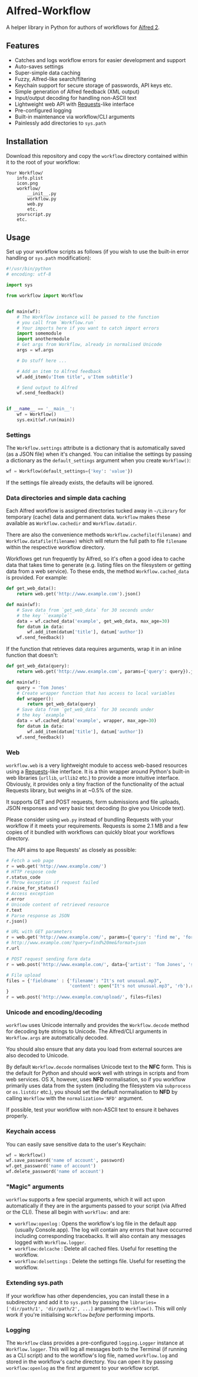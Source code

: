 
# Alfred-Workflow #

A helper library in Python for authors of workflows for [Alfred 2](http://www.alfredapp.com/).

## Features ##

- Catches and logs workflow errors for easier development and support
- Auto-saves settings
- Super-simple data caching
- Fuzzy, Alfred-like search/filtering
- Keychain support for secure storage of passwords, API keys etc.
- Simple generation of Alfred feedback (XML output)
- Input/output decoding for handling non-ASCII text
- Lightweight web API with [Requests](http://docs.python-requests.org/en/latest/)-like interface
- Pre-configured logging
- Built-in maintenance via workflow/CLI arguments
- Painlessly add directories to `sys.path`

## Installation ##

Download this repository and copy the `workflow` directory contained within it to the root
of your workflow:

	Your Workflow/
		info.plist
		icon.png
		workflow/
			__init__.py
			workflow.py
			web.py
			etc.
		yourscript.py
		etc.

## Usage ##

Set up your workflow scripts as follows (if you wish to use the built-in error handling or `sys.path` modification):

```python
#!/usr/bin/python
# encoding: utf-8

import sys

from workflow import Workflow


def main(wf):
    # The Workflow instance will be passed to the function
    # you call from `Workflow.run`
    # Your imports here if you want to catch import errors
    import somemodule
    import anothermodule
    # Get args from Workflow, already in normalised Unicode
    args = wf.args

    # Do stuff here ...

    # Add an item to Alfred feedback
    wf.add_item(u'Item title', u'Item subtitle')

    # Send output to Alfred
    wf.send_feedback()


if __name__ == '__main__':
    wf = Workflow()
    sys.exit(wf.run(main))
```

### Settings ###

The `Workflow.settings` attribute is a dictionary that is automatically saved (as a JSON file) when it's changed. You can initialise the settings by passing a dictionary as the `default_settings` argument when you create `Workflow()`:

```python
wf = Workflow(default_settings={'key': 'value'})
```

If the settings file already exists, the defaults will be ignored.

### Data directories and simple data caching ###

Each Alfred workflow is assigned directories tucked away in `~/Library` for temporary (cache) data and permanent data. `Workflow` makes these available as `Workflow.cachedir` and `Workflow.datadir`.

There are also the convenience methods `Workflow.cachefile(filename)` and `Workflow.datafile(filename)` which will return the full path to file `filename` within the respective workflow directory.

Workflows get run frequently by Alfred, so it's often a good idea to cache data that takes time to generate (e.g. listing files on the filesystem or getting data from a web service). To these ends, the method `Workflow.cached_data` is provided. For example:

```python
def get_web_data():
    return web.get('http://www.example.com').json()

def main(wf):
    # Save data from `get_web_data` for 30 seconds under
    # the key ``example``
    data = wf.cached_data('example', get_web_data, max_age=30)
    for datum in data:
        wf.add_item(datum['title'], datum['author'])
    wf.send_feedback()
```

If the function that retrieves data requires arguments, wrap it in an inline function that doesn't:

```python
def get_web_data(query):
    return web.get('http://www.example.com', params={'query': query}).json()

def main(wf):
    query = 'Tom Jones'
    # Create wrapper function that has access to local variables
    def wrapper():
        return get_web_data(query)
    # Save data from `get_web_data` for 30 seconds under
    # the key `example`
    data = wf.cached_data('example', wrapper, max_age=30)
    for datum in data:
        wf.add_item(datum['title'], datum['author'])
    wf.send_feedback()
```

### Web ###

`workflow.web` is a very lightweight module to access web-based resources using a [Requests](http://docs.python-requests.org/en/latest/)-like interface. It is a thin wrapper around Python's built-in web libraries (`urllib`, `urllib2` etc.) to provide a more intuitive interface. Obviously, it provides only a tiny fraction of the functionality of the actual Requests library, but weighs in at ~0.5% of the size.

It supports GET and POST requests, form submissions and file uploads, JSON responses and very basic text decoding (to give you Unicode text).

Please consider using `web.py` instead of bundling Requests with your workflow if it meets your requirements. Requests is some 2.1 MB and a few copies of it bundled with workflows can quickly bloat your workflows directory.

The API aims to ape Requests' as closely as possible:

```python
# Fetch a web page
r = web.get('http://www.example.com/')
# HTTP respose code
r.status_code
# Throw exception if request failed
r.raise_for_status()
# Access exception
r.error
# Unicode content of retrieved resource
r.text
# Parse response as JSON
r.json()

# URL with GET parameters
r = web.get('http://www.example.com/', params={'query': 'find me', 'format': 'json'})
# http://www.example.com/?query=find%20me&format=json
r.url

# POST request sending form data
r = web.post('http://www.example.com/', data={'artist': 'Tom Jones', 'song': "It's not unusual"})

# File upload
files = {'fieldname' : {'filename': "It's not unusual.mp3",
                        'content': open("It's not unusual.mp3", 'rb').read()}
}
r = web.post('http://www.example.com/upload/', files=files)
```

### Unicode and encoding/decoding ###

`workflow` uses Unicode internally and provides the `Workflow.decode` method for decoding byte strings to Unicode. The Alfred/CLI arguments in `Workflow.args` are automatically decoded.

You should also ensure that any data you load from external sources are also decoded to Unicode.

By default `Workflow.decode` normalises Unicode text to the **NFC** form. This is the default for Python and should work well with strings in scripts and from web services. OS X, however, uses **NFD** normalisation, so if you workflow primarily uses data from the system (including the filesystem via `subprocess` or `os.listdir` etc.), you should set the default normalisation to **NFD** by calling `Workflow` with the `normalization='NFD'` argument.

If possible, test your workflow with non-ASCII text to ensure it behaves properly.

### Keychain access ###

You can easily save sensitive data to the user's Keychain:

```python
wf = Workflow()
wf.save_password('name of account', password)
wf.get_password('name of account')
wf.delete_password('name of account')
```



### "Magic" arguments ###

`workflow` supports a few special arguments, which it will act upon automatically if they are in the arguments passed to your script (via Alfred or the CLI). These all begin with `workflow:` and are:

- `workflow:openlog` : Opens the workflow's log file in the default app (usually Console.app). The log will contain any errors that have occurred including corresponding tracebacks. It will also contain any messages logged with `Workflow.logger`.
- `workflow:delcache` : Delete all cached files. Useful for resetting the workflow.
- `workflow:delsettings` : Delete the settings file. Useful for resetting the workflow.

### Extending sys.path ###

If your workflow has other dependencies, you can install these in a subdirectory and add it to `sys.path` by passing the `libraries=['dir/path/1', 'dir/path/2', ...]` argument to `Workflow()`. This
will only work if you're initialising `Workflow` *before* performing imports.

### Logging ###

The `Workflow` class provides a pre-configured `logging.Logger` instance at `Workflow.logger`. This will log all messages both to the Terminal (if running as a CLI script) and to the workflow's log file, named `workflow.log` and stored in the workflow's cache directory. You can open it by passing `workflow:openlog` as the first argument to your workflow script.
